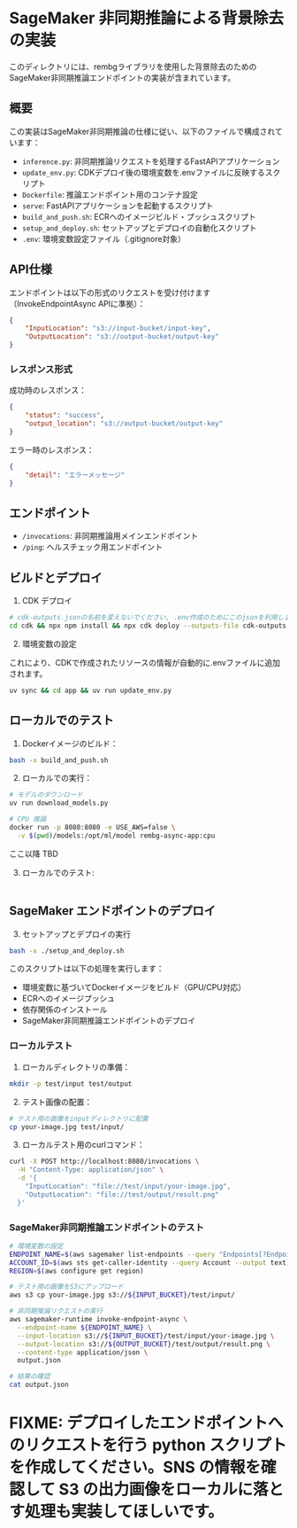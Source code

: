 # SageMaker 非同期推論による背景除去の実装

このディレクトリには、rembgライブラリを使用した背景除去のためのSageMaker非同期推論エンドポイントの実装が含まれています。

## 概要

この実装はSageMaker非同期推論の仕様に従い、以下のファイルで構成されています：

- `inference.py`: 非同期推論リクエストを処理するFastAPIアプリケーション
- `update_env.py`: CDKデプロイ後の環境変数を.envファイルに反映するスクリプト
- `Dockerfile`: 推論エンドポイント用のコンテナ設定
- `serve`: FastAPIアプリケーションを起動するスクリプト
- `build_and_push.sh`: ECRへのイメージビルド・プッシュスクリプト
- `setup_and_deploy.sh`: セットアップとデプロイの自動化スクリプト
- `.env`: 環境変数設定ファイル（.gitignore対象）

## API仕様

エンドポイントは以下の形式のリクエストを受け付けます（InvokeEndpointAsync APIに準拠）：

```json
{
    "InputLocation": "s3://input-bucket/input-key",
    "OutputLocation": "s3://output-bucket/output-key"
}
```

### レスポンス形式

成功時のレスポンス：
```json
{
    "status": "success",
    "output_location": "s3://output-bucket/output-key"
}
```

エラー時のレスポンス：
```json
{
    "detail": "エラーメッセージ"
}
```

## エンドポイント

- `/invocations`: 非同期推論用メインエンドポイント
- `/ping`: ヘルスチェック用エンドポイント

## ビルドとデプロイ

1. CDK デプロイ

```bash
# cdk-outputs.jsonの名前を変えないでください, .env作成のためにこのjsonを利用します
cd cdk && npx npm install && npx cdk deploy --outputs-file cdk-outputs.json
```

2. 環境変数の設定

これにより、CDKで作成されたリソースの情報が自動的に.envファイルに追加されます。

```bash
uv sync && cd app && uv run update_env.py
```

## ローカルでのテスト

1. Dockerイメージのビルド：

```bash
bash -x build_and_push.sh
```


2. ローカルでの実行：
```bash
# モデルのダウンロード
uv run download_models.py

# CPU 推論
docker run -p 8080:8080 -e USE_AWS=false \
  -v $(pwd)/models:/opt/ml/model rembg-async-app:cpu
```

ここ以降 TBD

3. ローカルでのテスト:

```bash
```

## SageMaker エンドポイントのデプロイ

3. セットアップとデプロイの実行

```bash
bash -x ./setup_and_deploy.sh
```

このスクリプトは以下の処理を実行します：
- 環境変数に基づいてDockerイメージをビルド（GPU/CPU対応）
- ECRへのイメージプッシュ
- 依存関係のインストール
- SageMaker非同期推論エンドポイントのデプロイ


### ローカルテスト

1. ローカルディレクトリの準備：
```bash
mkdir -p test/input test/output
```

2. テスト画像の配置：
```bash
# テスト用の画像をinputディレクトリに配置
cp your-image.jpg test/input/
```

3. ローカルテスト用のcurlコマンド：
```bash
curl -X POST http://localhost:8080/invocations \
  -H "Content-Type: application/json" \
  -d '{
    "InputLocation": "file://test/input/your-image.jpg",
    "OutputLocation": "file://test/output/result.png"
  }'
```

### SageMaker非同期推論エンドポイントのテスト

```bash
# 環境変数の設定
ENDPOINT_NAME=$(aws sagemaker list-endpoints --query "Endpoints[?EndpointName.contains(@, 'rembg-async')].EndpointName" --output text)
ACCOUNT_ID=$(aws sts get-caller-identity --query Account --output text)
REGION=$(aws configure get region)

# テスト用の画像をS3にアップロード
aws s3 cp your-image.jpg s3://${INPUT_BUCKET}/test/input/

# 非同期推論リクエストの実行
aws sagemaker-runtime invoke-endpoint-async \
  --endpoint-name ${ENDPOINT_NAME} \
  --input-location s3://${INPUT_BUCKET}/test/input/your-image.jpg \
  --output-location s3://${OUTPUT_BUCKET}/test/output/result.png \
  --content-type application/json \
  output.json

# 結果の確認
cat output.json
```

# FIXME: デプロイしたエンドポイントへのリクエストを行う python スクリプトを作成してください。SNS の情報を確認して S3 の出力画像をローカルに落とす処理も実装してほしいです。